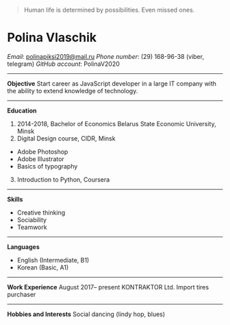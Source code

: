  > Human life is determined by possibilities. Even missed ones.

# Polina Vlaschik 
*Email*: polinapiksi2019@mail.ru
*Phone number*: (29) 168-96-38 (viber, telegram)
*GitHub account*: PolinaV2020
___
**Objective**
Start career as JavaScript developer in a large IT company with the ability to extend knowledge of technology. 
 ___
**Education**
1.	2014-2018, Bachelor of Economics
Belarus State Economic University, Minsk
2.	Digital Design course, CIDR, Minsk
- Adobe Photoshop
- Adobe Illustrator
- Basics of typography
3.	Introduction to Python, Coursera
___
**Skills**
-	Creative thinking
-	Sociability
-	Teamwork
___
**Languages**
-	English (Intermediate, B1)
-	Korean (Basic, A1)
___
 **Work Experience**
August 2017– present
KONTRAKTOR Ltd. Import tires purchaser
___
**Hobbies and Interests**
Social dancing (lindy hop, blues)
